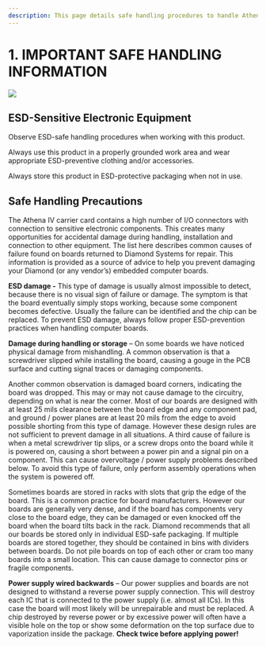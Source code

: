 ```yaml
---
description: This page details safe handling procedures to handle Athena IV system.
---
```


# 1. IMPORTANT SAFE HANDLING INFORMATION

![](https://gblobscdn.gitbook.com/assets%2F-LeLpPtcTql77pi0qTtI%2F-MNOafGoYpgq7yXZewiU%2F-MNOeinXAe-qe3JMNOaa%2Fimage1.png?alt=media\&token=90afa871-de90-44c4-a295-5be74435f5d4)

## ESD-Sensitive Electronic Equipment <a href="#esd-sensitive-electronic-equipment" id="esd-sensitive-electronic-equipment"></a>

Observe ESD-safe handling procedures when working with this product.‌

Always use this product in a properly grounded work area and wear appropriate ESD-preventive clothing and/or accessories.‌

Always store this product in ESD-protective packaging when not in use.‌

## Safe Handling Precautions <a href="#safe-handling-precautions" id="safe-handling-precautions"></a>

The Athena IV carrier card contains a high number of I/O connectors with connection to sensitive electronic components. This creates many opportunities for accidental damage during handling, installation and connection to other equipment. The list here describes common causes of failure found on boards returned to Diamond Systems for repair. This information is provided as a source of advice to help you prevent damaging your Diamond (or any vendor’s) embedded computer boards.‌

**ESD damage -** This type of damage is usually almost impossible to detect, because there is no visual sign of failure or damage. The symptom is that the board eventually simply stops working, because some component becomes defective. Usually the failure can be identified and the chip can be replaced. To prevent ESD damage, always follow proper ESD-prevention practices when handling computer boards.‌

**Damage during handling or storage** – On some boards we have noticed physical damage from mishandling. A common observation is that a screwdriver slipped while installing the board, causing a gouge in the PCB surface and cutting signal traces or damaging components.‌

Another common observation is damaged board corners, indicating the board was dropped. This may or may not cause damage to the circuitry, depending on what is near the corner. Most of our boards are designed with at least 25 mils clearance between the board edge and any component pad, and ground / power planes are at least 20 mils from the edge to avoid possible shorting from this type of damage. However these design rules are not sufficient to prevent damage in all situations. A third cause of failure is when a metal screwdriver tip slips, or a screw drops onto the board while it is powered on, causing a short between a power pin and a signal pin on a component. This can cause overvoltage / power supply problems described below. To avoid this type of failure, only perform assembly operations when the system is powered off.‌

Sometimes boards are stored in racks with slots that grip the edge of the board. This is a common practice for board manufacturers. However our boards are generally very dense, and if the board has components very close to the board edge, they can be damaged or even knocked off the board when the board tilts back in the rack. Diamond recommends that all our boards be stored only in individual ESD-safe packaging. If multiple boards are stored together, they should be contained in bins with dividers between boards. Do not pile boards on top of each other or cram too many boards into a small location. This can cause damage to connector pins or fragile components.‌

**Power supply wired backwards** – Our power supplies and boards are not designed to withstand a reverse power supply connection. This will destroy each IC that is connected to the power supply (i.e. almost all ICs). In this case the board will most likely will be unrepairable and must be replaced. A chip destroyed by reverse power or by excessive power will often have a visible hole on the top or show some deformation on the top surface due to vaporization inside the package. **Check twice before applying power!**&#x200C;
